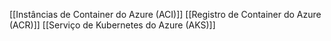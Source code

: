 [[Instâncias de Container do Azure (ACI)]]
[[Registro de Container do Azure (ACR)]]
[[Serviço de Kubernetes do Azure (AKS)]]
